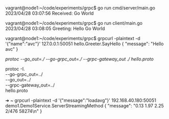 vagrant@node1:~/code/experiments/grpc$ go run cmd/server/main.go 
2023/04/28 03:07:56 Received: Go World


vagrant@node1:~/code/experiments/grpc$ go run client/main.go 
2023/04/28 03:08:05 Greeting: Hello Go World


vagrant@node1:~/code/experiments/grpc$ grpcurl -plaintext -d '{"name":"avc"}' 127.0.0.1:50051 hello.Greeter.SayHello
{
  "message": "Hello avc"
}


_protoc --go_out=./ --go-grpc_out=./ --grpc-gateway_out ./ hello.proto_



protoc -I. \
--go-grpc_out=../ \
--go_out=../ \
--grpc-gateway_out=../ \
hello.proto



➜  ~ grpcurl -plaintext -d '{"message":"loadavg"}' 192.168.40.180:50051 demo1.Demo1Service.ServerStreamingMethod
{
"message": "0.13 1.97 2.25 2/476 58274\n"
}